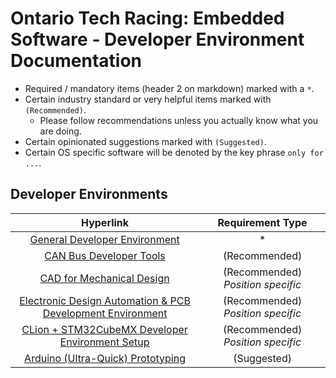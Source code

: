 # Ontario Tech Racing: Embedded Software - Developer Environment Documentation

- Required / mandatory items (header 2 on markdown) marked with a `*`.
- Certain industry standard or very helpful items marked with `(Recommended)`.
    - Please follow recommendations unless you actually know what you are doing.
- Certain opinionated suggestions marked with `(Suggested)`.
- Certain OS specific software will be denoted by the key phrase `only for ...`.

## Developer Environments

|                                                                    Hyperlink                                                                    |         Requirement Type          |
|:-----------------------------------------------------------------------------------------------------------------------------------------------:|:---------------------------------:| 
|              [General Developer Environment](https://github.com/OntarioTechRacing/embedded/blob/main/devenvs/0_general_dev_env.md)              |                 *                 |
|                 [CAN Bus Developer Tools](https://github.com/OntarioTechRacing/embedded/blob/main/devenvs/can_bus_dev_tools.md)                 |           (Recommended)           |
|              [CAD for Mechanical Design](https://github.com/OntarioTechRacing/embedded/blob/main/devenvs/cad_mechanical_design.md)              | (Recommended) _Position specific_ |
| [Electronic Design Automation & PCB Development Environment](https://github.com/OntarioTechRacing/embedded/blob/main/devenvs/eda_pcb_design.md) | (Recommended) _Position specific_ |
|      [CLion + STM32CubeMX Developer Environment Setup](https://github.com/OntarioTechRacing/embedded/blob/main/devenvs/stm32_ide_setup.md)      | (Recommended) _Position specific_ |
|           [Arduino (Ultra-Quick) Prototyping](https://github.com/OntarioTechRacing/embedded/blob/main/devenvs/arduino_prototyping.md)           |            (Suggested)            |
